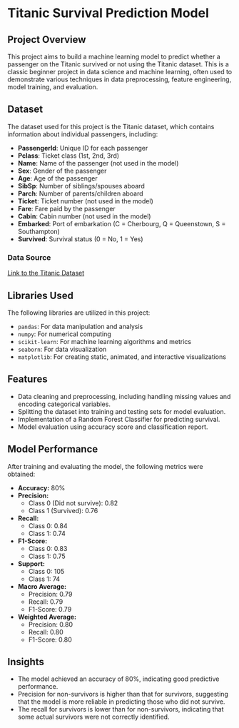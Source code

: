 
# Titanic Survival Prediction Model

## Project Overview

This project aims to build a machine learning model to predict whether a passenger on the Titanic survived or not using the Titanic dataset. This is a classic beginner project in data science and machine learning, often used to demonstrate various techniques in data preprocessing, feature engineering, model training, and evaluation.

## Dataset

The dataset used for this project is the Titanic dataset, which contains information about individual passengers, including:

- **PassengerId**: Unique ID for each passenger
- **Pclass**: Ticket class (1st, 2nd, 3rd)
- **Name**: Name of the passenger (not used in the model)
- **Sex**: Gender of the passenger
- **Age**: Age of the passenger
- **SibSp**: Number of siblings/spouses aboard
- **Parch**: Number of parents/children aboard
- **Ticket**: Ticket number (not used in the model)
- **Fare**: Fare paid by the passenger
- **Cabin**: Cabin number (not used in the model)
- **Embarked**: Port of embarkation (C = Cherbourg, Q = Queenstown, S = Southampton)
- **Survived**: Survival status (0 = No, 1 = Yes)

### Data Source
[Link to the Titanic Dataset](https://www.kaggle.com/c/titanic/data)

## Libraries Used

The following libraries are utilized in this project:

- `pandas`: For data manipulation and analysis
- `numpy`: For numerical computing
- `scikit-learn`: For machine learning algorithms and metrics
- `seaborn`: For data visualization
- `matplotlib`: For creating static, animated, and interactive visualizations

## Features

- Data cleaning and preprocessing, including handling missing values and encoding categorical variables.
- Splitting the dataset into training and testing sets for model evaluation.
- Implementation of a Random Forest Classifier for predicting survival.
- Model evaluation using accuracy score and classification report.

## Model Performance

After training and evaluating the model, the following metrics were obtained:

- **Accuracy:** 80%
- **Precision:**
  - Class 0 (Did not survive): 0.82
  - Class 1 (Survived): 0.76
- **Recall:**
  - Class 0: 0.84
  - Class 1: 0.74
- **F1-Score:**
  - Class 0: 0.83
  - Class 1: 0.75
- **Support:**
  - Class 0: 105
  - Class 1: 74
- **Macro Average:**
  - Precision: 0.79
  - Recall: 0.79
  - F1-Score: 0.79
- **Weighted Average:**
  - Precision: 0.80
  - Recall: 0.80
  - F1-Score: 0.80

## Insights

- The model achieved an accuracy of 80%, indicating good predictive performance.
- Precision for non-survivors is higher than that for survivors, suggesting that the model is more reliable in predicting those who did not survive.
- The recall for survivors is lower than for non-survivors, indicating that some actual survivors were not correctly identified.




